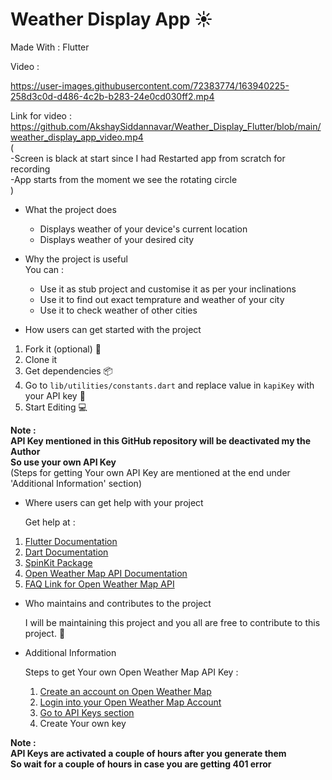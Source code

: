 # Weather Display App ☀️

Made With : Flutter

Video :




https://user-images.githubusercontent.com/72383774/163940225-258d3c0d-d486-4c2b-b283-24e0cd030ff2.mp4




Link for video : https://github.com/AkshaySiddannavar/Weather_Display_Flutter/blob/main/weather_display_app_video.mp4  
(  
-Screen is black at start since I had Restarted app from scratch for recording  
-App starts from the moment we see the rotating circle  
)
- What the project does  
  - Displays weather of your device's current location 
  - Displays weather of your desired city 

- Why the project is useful  
You can :
  - Use it as stub project and customise it as per your inclinations
  - Use it to find out exact temprature and weather of your city
  - Use it to check weather of other cities

- How users can get started with the project  
1. Fork it (optional) 🍴
2. Clone it 
3. Get dependencies 📦
4. Go to `lib/utilities/constants.dart` and replace value in `kapiKey` with your API key 🔑
5. Start Editing 💻

**Note :   
API Key mentioned in this GitHub repository will be deactivated my the Author   
So use your own API Key**  
(Steps for getting Your own API Key are mentioned at the end under 'Additional Information' section)

- Where users can get help with your project  

  Get help at :
1. [Flutter Documentation](https://docs.flutter.dev/)
2. [Dart Documentation](https://dart.dev/guides)
3. [SpinKit Package](https://pub.dev/packages/flutter_spinkit)
4. [Open Weather Map API Documentation](https://openweathermap.org/current)
5. [FAQ Link for Open Weather Map API](https://openweathermap.org/faq)

- Who maintains and contributes to the project  
  
  I will be maintaining this project and you all are free to contribute to this project. 🤝
  
- Additional Information
  
  Steps to get Your own Open Weather Map API Key :
  1. [Create an account on Open Weather Map](https://home.openweathermap.org/users/sign_up)
  2. [Login into your Open Weather Map Account](https://home.openweathermap.org/users/sign_in)
  3. [Go to API Keys section](https://home.openweathermap.org/api_keys)
  4. Create Your own key 

**Note :  
API Keys are activated a couple of hours after you generate them  
So wait for a couple of hours in case you are getting 401 error**
